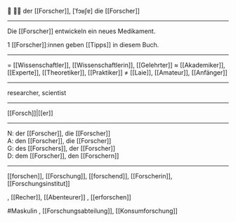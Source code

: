 🔵 👨‍🔬 der [[Forscher]], [ˈfɔʁʃɐ]
die [[Forscher]]

---
Die [[Forscher]] entwickeln ein neues Medikament.

1 [[Forscher]]:innen geben [[Tipps]] in diesem Buch.  


---
= [[Wissenschaftler]], [[Wissenschaftlerin]], [[Gelehrter]]
≈ [[Akademiker]], [[Experte]], [[Theoretiker]], [[Praktiker]]
≠ [[Laie]], [[Amateur]], [[Anfänger]]

---
researcher, scientist

---
[[Forsch]]|[[er]]

---
N: der [[Forscher]], die [[Forscher]]  
A: den [[Forscher]], die [[Forscher]]  
G: des [[Forschers]], der [[Forscher]]  
D: dem [[Forscher]], den [[Forschern]] 

---
[[forschen]], [[Forschung]], [[forschend]], [[Forscherin]], [[Forschungsinstitut]]

, [[Recher]], [[Abenteurer]]
, [[erforschen]]

#Maskulin , [[Forschungsabteilung]], [[Konsumforschung]]